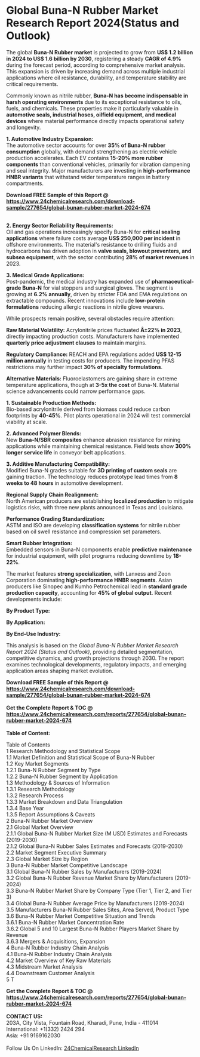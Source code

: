 <h1>Global Buna-N Rubber Market Research Report 2024(Status and Outlook)</h1><p>The global <strong>Buna-N Rubber market</strong> is projected to grow from <strong>US$ 1.2 billion in 2024 to US$ 1.6 billion by 2030</strong>, registering a steady <strong>CAGR of 4.9%</strong> during the forecast period, according to comprehensive market analysis. This expansion is driven by increasing demand across multiple industrial applications where oil resistance, durability, and temperature stability are critical requirements.</p><p>Commonly known as nitrile rubber, <strong>Buna-N has become indispensable in harsh operating environments</strong> due to its exceptional resistance to oils, fuels, and chemicals. These properties make it particularly valuable in <strong>automotive seals, industrial hoses, oilfield equipment, and medical devices</strong> where material performance directly impacts operational safety and longevity.</p><p><strong>1. Automotive Industry Expansion:</strong><br>
The automotive sector accounts for over <strong>35% of Buna-N rubber consumption</strong> globally, with demand strengthening as electric vehicle production accelerates. Each EV contains <strong>15-20% more rubber components</strong> than conventional vehicles, primarily for vibration dampening and seal integrity. Major manufacturers are investing in <strong>high-performance HNBR variants</strong> that withstand wider temperature ranges in battery compartments.</p><div><b>Download FREE Sample of this Report @ 
            <a href="https://www.24chemicalresearch.com/download-sample/277654/global-bunan-rubber-market-2024-674">
            https://www.24chemicalresearch.com/download-sample/277654/global-bunan-rubber-market-2024-674</a></b></div><br><p><strong>2. Energy Sector Reliability Requirements:</strong><br>
Oil and gas operations increasingly specify Buna-N for <strong>critical sealing applications</strong> where failure costs average <strong>US$ 250,000 per incident</strong> in offshore environments. The material's resistance to drilling fluids and hydrocarbons has driven adoption in <strong>valve seals, blowout preventers, and subsea equipment</strong>, with the sector contributing <strong>28% of market revenues</strong> in 2023.</p><p><strong>3. Medical Grade Applications:</strong><br>
Post-pandemic, the medical industry has expanded use of <strong>pharmaceutical-grade Buna-N</strong> for vial stoppers and surgical gloves. The segment is growing at <strong>6.2% annually</strong>, driven by stricter FDA and EMA regulations on extractable compounds. Recent innovations include <strong>low-protein formulations</strong> reducing allergic reactions in nitrile glove wearers.</p><p>While prospects remain positive, several obstacles require attention:</p><p><strong>Raw Material Volatility:</strong> Acrylonitrile prices fluctuated <strong>Â±22% in 2023</strong>, directly impacting production costs. Manufacturers have implemented <strong>quarterly price adjustment clauses</strong> to maintain margins.</p><p><strong>Regulatory Compliance:</strong> REACH and EPA regulations added <strong>US$ 12-15 million annually</strong> in testing costs for producers. The impending PFAS restrictions may further impact <strong>30% of specialty formulations</strong>.</p><p><strong>Alternative Materials:</strong> Fluoroelastomers are gaining share in extreme temperature applications, though at <strong>3-5x the cost</strong> of Buna-N. Material science advancements could narrow performance gaps.</p><p><strong>1. Sustainable Production Methods:</strong><br>
Bio-based acrylonitrile derived from biomass could reduce carbon footprints by <strong>40-45%</strong>. Pilot plants operational in 2024 will test commercial viability at scale.</p><p><strong>2. Advanced Polymer Blends:</strong><br>
New <strong>Buna-N/SBR composites</strong> enhance abrasion resistance for mining applications while maintaining chemical resistance. Field tests show <strong>300% longer service life</strong> in conveyor belt applications.</p><p><strong>3. Additive Manufacturing Compatibility:</strong><br>
Modified Buna-N grades suitable for <strong>3D printing of custom seals</strong> are gaining traction. The technology reduces prototype lead times from <strong>8 weeks to 48 hours</strong> in automotive development.</p><p><strong>Regional Supply Chain Realignment:</strong><br>
	North American producers are establishing <strong>localized production</strong> to mitigate logistics risks, with three new plants announced in Texas and Louisiana.</p><p><strong>Performance Grading Standardization:</strong><br>
	ASTM and ISO are developing <strong>classification systems</strong> for nitrile rubber based on oil swell resistance and compression set parameters.</p><p><strong>Smart Rubber Integration:</strong><br>
	Embedded sensors in Buna-N components enable <strong>predictive maintenance</strong> for industrial equipment, with pilot programs reducing downtime by <strong>18-22%</strong>.</p><p>The market features <strong>strong specialization</strong>, with Lanxess and Zeon Corporation dominating <strong>high-performance HNBR segments</strong>. Asian producers like Sinopec and Kumho Petrochemical lead in <strong>standard grade production capacity</strong>, accounting for <strong>45% of global output</strong>. Recent developments include:</p><p><strong>By Product Type:</strong></p><p><strong>By Application:</strong></p><p><strong>By End-Use Industry:</strong></p><p>This analysis is based on the <em>Global Buna-N Rubber Market Research Report 2024 (Status and Outlook)</em>, providing detailed segmentation, competitive dynamics, and growth projections through 2030. The report examines technological developments, regulatory impacts, and emerging application areas shaping market evolution.</p><div><b>Download FREE Sample of this Report @ 
            <a href="https://www.24chemicalresearch.com/download-sample/277654/global-bunan-rubber-market-2024-674">
            https://www.24chemicalresearch.com/download-sample/277654/global-bunan-rubber-market-2024-674</a></b></div><br><div><b>Get the Complete Report & TOC @ 
            <a href="https://www.24chemicalresearch.com/reports/277654/global-bunan-rubber-market-2024-674">
            https://www.24chemicalresearch.com/reports/277654/global-bunan-rubber-market-2024-674</a></b></div><br>
            <b>Table of Content:</b><p>Table of Contents<br />
1 Research Methodology and Statistical Scope<br />
1.1 Market Definition and Statistical Scope of Buna-N Rubber<br />
1.2 Key Market Segments<br />
1.2.1 Buna-N Rubber Segment by Type<br />
1.2.2 Buna-N Rubber Segment by Application<br />
1.3 Methodology & Sources of Information<br />
1.3.1 Research Methodology<br />
1.3.2 Research Process<br />
1.3.3 Market Breakdown and Data Triangulation<br />
1.3.4 Base Year<br />
1.3.5 Report Assumptions & Caveats<br />
2 Buna-N Rubber Market Overview<br />
2.1 Global Market Overview<br />
2.1.1 Global Buna-N Rubber Market Size (M USD) Estimates and Forecasts (2019-2030)<br />
2.1.2 Global Buna-N Rubber Sales Estimates and Forecasts (2019-2030)<br />
2.2 Market Segment Executive Summary<br />
2.3 Global Market Size by Region<br />
3 Buna-N Rubber Market Competitive Landscape<br />
3.1 Global Buna-N Rubber Sales by Manufacturers (2019-2024)<br />
3.2 Global Buna-N Rubber Revenue Market Share by Manufacturers (2019-2024)<br />
3.3 Buna-N Rubber Market Share by Company Type (Tier 1, Tier 2, and Tier 3)<br />
3.4 Global Buna-N Rubber Average Price by Manufacturers (2019-2024)<br />
3.5 Manufacturers Buna-N Rubber Sales Sites, Area Served, Product Type<br />
3.6 Buna-N Rubber Market Competitive Situation and Trends<br />
3.6.1 Buna-N Rubber Market Concentration Rate<br />
3.6.2 Global 5 and 10 Largest Buna-N Rubber Players Market Share by Revenue<br />
3.6.3 Mergers & Acquisitions, Expansion<br />
4 Buna-N Rubber Industry Chain Analysis<br />
4.1 Buna-N Rubber Industry Chain Analysis<br />
4.2 Market Overview of Key Raw Materials<br />
4.3 Midstream Market Analysis<br />
4.4 Downstream Customer Analysis<br />
5 T</p><div><b>Get the Complete Report & TOC @ 
            <a href="https://www.24chemicalresearch.com/reports/277654/global-bunan-rubber-market-2024-674">
            https://www.24chemicalresearch.com/reports/277654/global-bunan-rubber-market-2024-674</a></b></div><br><b>CONTACT US:</b><br>
            203A, City Vista, Fountain Road, Kharadi, Pune, India - 411014<br>
            International: +1(332) 2424 294<br>
            Asia: +91 9169162030 <br><br>
            Follow Us On LinkedIn: <a href="https://www.linkedin.com/company/24chemicalresearch/">24ChemicalResearch LinkedIn</a>